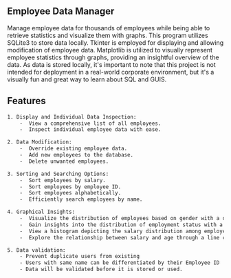 ## Employee Data Manager
Manage employee data for thousands of employees while being able to retrieve statistics and visualize them with graphs. This program utilizes SQLite3 to store data locally. Tkinter is employed for displaying and allowing modification of employee data. Matplotlib is utilized to visually represent employee statistics through graphs, providing an insightful overview of the data.
As data is stored locally, it's important to note that this project is not intended for deployment in a real-world corporate environment, but it's a visually fun and great way to learn about SQL and GUIS.

## Features
```sh
1. Display and Individual Data Inspection:
    -  View a comprehensive list of all employees.
    -  Inspect individual employee data with ease.

2. Data Modification:
    -  Override existing employee data.
    -  Add new employees to the database.
    -  Delete unwanted employees.

3. Sorting and Searching Options:
    -  Sort employees by salary.
    -  Sort employees by employee ID.
    -  Sort employees alphabetically.
    -  Efficiently search employees by name.

4. Graphical Insights:
    -  Visualize the distribution of employees based on gender with a donut chart.
    -  Gain insights into the distribution of employment status with a donut chart.
    -  View a histogram depicting the salary distribution among employees.
    -  Explore the relationship between salary and age through a line chart.

5. Data validation:
    - Prevent duplicate users from existing
    - Users with same name can be differentiated by their Employee ID
    - Data will be validated before it is stored or used.
```

